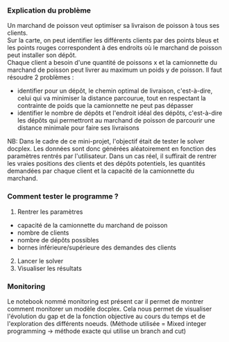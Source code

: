 ﻿### Explication du problème
Un marchand de poisson veut optimiser sa livraison de poisson à tous ses clients.   
Sur la carte, on peut identifier les différents clients par des points bleus et les points rouges correspondent à des endroits où le marchand de poisson peut installer son dépôt.   
Chaque client a besoin d'une quantité de poissons x et la camionnette du marchand de poisson peut livrer au maximum un poids y de poisson. 
Il faut résoudre 2 problèmes :
- identifier pour un dépôt, le chemin optimal de livraison, c'est-à-dire, celui qui va minimiser la distance parcourue, tout en respectant la contrainte de poids que la camionnette ne peut pas dépasser
- identifier le nombre de dépôts et l'endroit idéal des dépôts, c'est-à-dire les dépôts qui permettront au marchand de poisson de parcourir une distance minimale pour faire ses livraisons 



NB: Dans le cadre de ce mini-projet, l'objectif était de tester le solver docplex. Les données sont donc générées aléatoirement en fonction des paramètres rentrés par l'utilisateur.
Dans un cas réel, il suffirait de rentrer les vraies positions des clients et des dépôts potentiels, les quantités demandées par chaque client et la capacité de la camionnette du marchand.


### Comment tester le programme ?
1) Rentrer les paramètres
- capacité de la camionnette du marchand de poisson
- nombre de clients
- nombre de dépôts possibles
- bornes inférieure/supérieure des demandes des clients
2) Lancer le solver 
3) Visualiser les résultats


### Monitoring
Le notebook nommé monitoring est présent car il permet de montrer comment monitorer un modèle docplex. Cela nous permet de visualiser l'évolution du gap et de la fonction objective au cours du temps et de l'exploration des différents noeuds. (Méthode utilisée = Mixed integer programming -> méthode exacte qui utilise un branch and cut)
